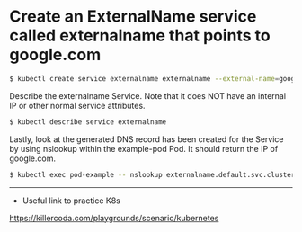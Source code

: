 # Create an ExternalName service called externalname that points to google.com


```bash
$ kubectl create service externalname externalname --external-name=google.com
```

Describe the externalname Service. Note that it does NOT have an internal IP or other normal service attributes.

```bash
$ kubectl describe service externalname
```

Lastly, look at the generated DNS record has been created for the Service by using nslookup within the example-pod Pod. It should return the IP of google.com.

```bash
$ kubectl exec pod-example -- nslookup externalname.default.svc.cluster.local
```


-----

- Useful link to practice K8s

https://killercoda.com/playgrounds/scenario/kubernetes

